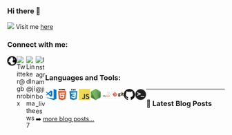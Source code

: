 ### Hi there 👋

<img src="https://www.jibinmathews.in/img/banner/home-right.png" height="200px"/>
Visit me <a href="https://www.jibinmathews.in" target="_blank">here</a>

### Connect with me:

[<img align="left" alt="https://jibinmathews.in" width="22px" src="https://raw.githubusercontent.com/iconic/open-iconic/master/svg/globe.svg" />](https://www.jibinmathews.in)
[<img align="left" alt="Twitter@gbnrox" width="22px" src="https://cdn.jsdelivr.net/npm/simple-icons@v3/icons/twitter.svg" />](https://twitter.com/gbnrox)
[<img align="left" alt="LinkedIn@jibinmathews7" width="22px" src="https://cdn.jsdelivr.net/npm/simple-icons@v3/icons/linkedin.svg" />](https://www.linkedin.com/in/jibinmathews7/)
[<img align="left" alt="Instagram@jibo_lives" width="22px" src="https://cdn.jsdelivr.net/npm/simple-icons@v3/icons/instagram.svg" />](https://www.instagram.com/jibo_lives/)

<br />

### Languages and Tools:

<img align="left" alt="Visual Studio Code" width="26px" src="https://raw.githubusercontent.com/github/explore/80688e429a7d4ef2fca1e82350fe8e3517d3494d/topics/visual-studio-code/visual-studio-code.png" />
<img align="left" alt="HTML5" width="26px" src="https://raw.githubusercontent.com/github/explore/80688e429a7d4ef2fca1e82350fe8e3517d3494d/topics/html/html.png" />
<img align="left" alt="CSS3" width="26px" src="https://raw.githubusercontent.com/github/explore/80688e429a7d4ef2fca1e82350fe8e3517d3494d/topics/css/css.png" />
<img align="left" alt="JavaScript" width="26px" src="https://raw.githubusercontent.com/github/explore/80688e429a7d4ef2fca1e82350fe8e3517d3494d/topics/javascript/javascript.png" />
<img align="left" alt="Node.js" width="26px" src="https://raw.githubusercontent.com/github/explore/80688e429a7d4ef2fca1e82350fe8e3517d3494d/topics/nodejs/nodejs.png" />
<img align="left" alt="MySQL" width="26px" src="https://raw.githubusercontent.com/github/explore/80688e429a7d4ef2fca1e82350fe8e3517d3494d/topics/mysql/mysql.png" />
<img align="left" alt="Git" width="26px" src="https://raw.githubusercontent.com/github/explore/80688e429a7d4ef2fca1e82350fe8e3517d3494d/topics/git/git.png" />
<img align="left" alt="GitHub" width="26px" src="https://raw.githubusercontent.com/github/explore/78df643247d429f6cc873026c0622819ad797942/topics/github/github.png" />
<img align="left" alt="Terminal" width="26px" src="https://raw.githubusercontent.com/github/explore/80688e429a7d4ef2fca1e82350fe8e3517d3494d/topics/terminal/terminal.png" />

---

### 📕 Latest Blog Posts

<!-- BLOG-POST-LIST:START -->
<!-- BLOG-POST-LIST:END -->

➡️ [more blog posts...](https://medium.com/@jibinmathews7)
